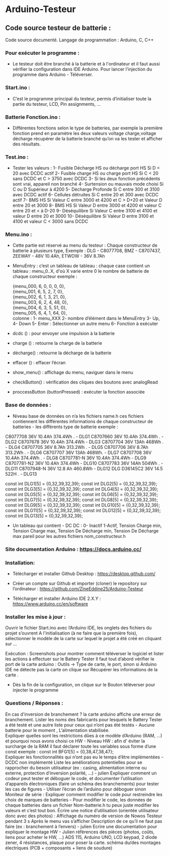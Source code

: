 # Arduino-Testeur

## Code source testeur de batterie  : 
Code source documenté. Langage de programmation :  Arduino, C, C++
### Pour exécuter le programme  : 
- Le testeur doit être branché à la batterie et à l'ordinateur et il faut aussi vérifier la configuration dans IDE Arduino. 
Pour lancer l’injection du programme dans Arduino - Téléverser.

### Start.ino : 
- C’est le programme principal du testeur, permis d’initialiser toute la partie du testeur, LCD, Pin assignments, … 

### Batterie Fonction.ino : 
- Différentes fonctions selon le type de batteries, par exemple la première fonction prend en paramètre les deux valeurs voltage charge,voltage décharge récupérer de la batterie branché qu’on va les tester et afficher des résultats.
 
### Test.ino : 
- Tester les valeurs : 
      1- Fusible Décharge HS ou décharge port HS Si  D < 20 avec DCDC actif
      2- Fusible charge HS ou charge port HS Si C < 20 sans DCDC et C > 3750 avec DCDC
      3- Si les deux fonction précédents sont vrai, appareil non branché
      4- Surtension ou mauvais mode choisi Si C ou D Supérieur à 4200
      5- Décharge Profonde Si C entre 300 et 3100  avec DCDC actif
      6- Cellules détruites Si C entre 20 et 300 avec DCDC actif
      7- BMS HS Si Valeur C entre 3000 et 4200 et C > D+20 et Valeur D entre 20 et 3000
      8- BMS HS Si Valeur D entre 3000 et 4200 et valeur C entre 20 et < à D-20
      9- Déséquilibre Si Valeur C entre 3100 et 4100 et valeur D entre 20 et 3000
      10- Déséquilibre Si Valeur D entre 3100 et 4100 et valeur C < 3000 sans DCDC

### Menu.ino : 
- Cette partie est réservé au menu du testeur : Chaque constructeur de batterie à plusieurs type, Exemple : DLG - C8077708, BMZ - C8707437, ZEEWAY - 48V 10.4Ah, ETWOW - 36V 8.7Ah 
- MenuEntry : c’est un tableau de tableau : 
chaque case contient un tableau : menu_0..X, d'où X varie entre 0 le nombre de batterie de chaque constructeur exemple : 
 
  {menu_000, 6, 0, 0, 0, 0},                   
  {menu_001, 6, 5, 2, 7, 0},                  
  {menu_002, 6, 1, 3, 21, 0},                  
  {menu_003, 6, 2, 4, 48, 0},                  
  {menu_004, 6, 3, 5, 51, 0},                 
  {menu_005, 6, 4, 1, 64, 0},                 
colonne : 
1- menu_XXX
2- nombre d’élément dans le MenuEntry 
3- Up, 4- Down
5- Enter : Sélectionner un autre menu
6- Fonction à exécuter 

- dcdc () : pour envoyer une impulsion à la batterie
- charge () : retourne la charge de la batterie
- décharge() : retourne la décharge de la batterie 
- effacer () : effacer l’écran 
- show_menu() : affichage du menu, naviguer dans le menu 
- checkButton() : vérification des cliques des boutons avec analogRead
- proccessButton (buttonPressed) : exécuter la fonction associée 

### Base de données : 
- Niveau base de données on n’a les fichiers name.h ces fichiers contiennent les différentes informations de chaque constructeur de batteries - les différents type de batterie exemple : 

C8077708 36V 10.4Ah 374.4Wh .      - DLG1
C8707660 36V 10.4Ah 374.4Wh .      - DLG2
C8707678 36V 10.4Ah 374.4Wh        - DLG3
C8707704 36V 13Ah 468Wh .            - DLG4
C8707705 36V 8.7Ah 313.2Wh .        - DLG5
C8707706 36V 8.7Ah 313.2Wh .        - DLG6
C8707707 36V 13Ah 468Wh.             - DLG7
C8707708 36V 10.4Ah 374.4Wh .      - DLG8
C8707781-N 36V 10.4Ah 374.4Wh    - DLG9
C8707781-N2 36V 10.4Ah 374.4Wh  - DLG10
C8707783 36V 14Ah 504Wh .            - DLG11
C8707948-N 36V 12.8 Ah 460.8Wh   - DLG12
DLG D36145C2 36V 14.5 522H .       - DLG13
 
const int DLG1[5] = {0,32,39,32,39};
const int DLG2[5] = {0,32,39,32,39};
const int DLG3[5] = {0,32,39,32,39};
const int DLG4[5] = {0,32,39,32,39};
const int DLG5[5] = {0,32,39,32,39};
const int DLG6[5] = {0,32,39,32,39};
const int DLG7[5] = {0,32,39,32,39};
const int DLG8[5] = {0,32,39,32,39};
const int DLG9[5] = {0,32,39,32,39};
const int DLG10[5] = {0,32,39,32,39};
const int DLG11[5] = {0,32,39,32,39};
const int DLG12[5] = {0,32,39,32,39};
const int DLG13[5] = {0,32,39,32,39};
 
- Un tableau qui contient  -   DC DC : 0- Inactif 1-Actif, Tension Charge min, Tension Charge max, Tension De Décharge min, Tension De Décharge max
pareil pour les autres fichiers  nom_constructeur.h

### Site documentation Arduino : https://docs.arduino.cc/

### Installation: 
- Télécharger et installer Github Desktop : https://desktop.github.com/ 

- Créer un compte sur Github et importer (cloner) le repository sur l’ordinateur : https://github.com/ZineEddine25/Arduino-Testeur 

- Télécharger et installer Arduino IDE 2.X.Y : https://www.arduino.cc/en/software 



### Installer les mise à jour : 

Ouvrir le fichier Start.ino avec l’Arduino IDE, les onglets des fichiers du projet s’ouvrent
A l'initialisation (à ne faire que la première fois), sélectionner le modèle de la carte sur lequel le projet a été créé en cliquant sur …

Exécution : 
Screenshots pour montrer comment téléverser le logiciel et lister les actions à effectuer sur le Battery Tester 
Il faut tout d’abord vérifier le port de la carte arduino :  Outils -> Type de carte, le port, sinon si Arduino IDE ne détecte pas la carte on clique sur Récupérer les informations de la carte .

- Dès la fin de la configuration, on clique sur le Bouton téléverser pour injecter le programme 

### Questions / Réponses : 
En cas d'inversion de branchement ? la carte arduino affiche une erreur de branchement. 
Lister les noms des fabricants pour lesquels le Battery Tester a été testé et une autre liste pour ceux qui n’ont pas été testés - Aucune batterie pour le moment , L’alimentation stabilisée.  
Expliquer quelles sont les restrictions dûes à ce modèle d’Arduino (RAM, …) et pourquoi nous avons choisi ce HW - Niveau HW : afin d' éviter la surcharge de la RAM il faut déclarer toute les variables sous forme d’une const exemple : const int BFG1[5] = {0,38,47,38,47};  
Expliquer les fonctionnalités qui n’ont pas eu le temps d’être implémentées - DCDC  non implémenté 
Liste les améliorations potentielles pour se rapprocher du besoin utilisateur (ex : casing, alimentation interne ou externe, protection d’inversion polarité, …) - julien
Expliquer comment un codeur peut tester et déboguer le code, et documenter l’utilisation d’appareils électroniques (faire un schéma des branchements) pour tester les cas de figures - Utiliser l’écran de l’arduino pour déboguer sinon  Moniteur de série : 
Expliquer comment modifier le code pour restreindre les choix de marques de batteries - Pour modifier le code, les données de chaque batteries dans un fichier Nom-batterie.h tu peux juste modifier les valeurs et c’est tout bon. 
Écrire une notice d’utilisation (orientée utilisateur donc avec des photos) :
Affichage du numéro de version de Nowos Testeur pendant 3 s
Après le menu vas s’afficher 
Description de ce qu’il ne faut pas faire (ex : branchement à l’envers) - julien
Ecrire une documentation pour expliquer le montage HW - Julien
références des pièces (photos, coûts, liens pour acheter le HW, …)
ADS 115, Arduino UNO, LCD keypad, 2 diode zener, 4 résistances, plaque pour poser la carte.
schéma du/des montages électriques (PCB + composants + liens de soudure)
